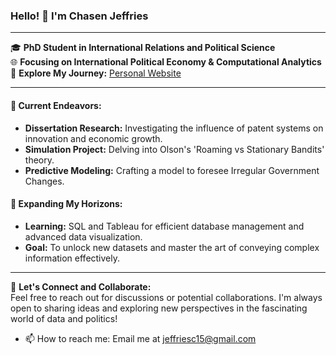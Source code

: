 ### Hello! 👋 I'm Chasen Jeffries

---

🎓 **PhD Student in International Relations and Political Science**  
🌐 **Focusing on International Political Economy & Computational Analytics**  
👀 **Explore My Journey:** [Personal Website](https://chasen-jeffries.github.io/)

---

#### 🚀 **Current Endeavors:**
- **Dissertation Research:** Investigating the influence of patent systems on innovation and economic growth.
- **Simulation Project:** Delving into Olson's 'Roaming vs Stationary Bandits' theory.
- **Predictive Modeling:** Crafting a model to foresee Irregular Government Changes.

#### 🌿 **Expanding My Horizons:**
- **Learning:** SQL and Tableau for efficient database management and advanced data visualization.
- **Goal:** To unlock new datasets and master the art of conveying complex information effectively.

---

🤝 **Let's Connect and Collaborate:**  
Feel free to reach out for discussions or potential collaborations. I'm always open to sharing ideas and exploring new perspectives in the fascinating world of data and politics!
- 📫 How to reach me: Email me at jeffriesc15@gmail.com

  
<!--
**Chasen-Jeffries/Chasen-Jeffries** is a ✨ _special_ ✨ repository because its `README.md` (this file) appears on your GitHub profile.

Here are some ideas to get you started:
- I am Chasen Jeffries, a data scientist and political economy expert pursuing a PhD in international Relations and Political Science, with a focus on International Political Economy and Computational Analytics. You can check out my [personal website](https://chasen-jeffries.github.io/) to learn more about me.
- 🔭 I’m currently working on a diverse array of projects using qualitative and quantitative methods. These include a dissertation examining the impact of patent systems on innovation and economic growth, a simulation of Olson's 'Roaming vs Stationary Bandits' concept, and a predictive model for Irregular Government Change.
- 🌱 I’m currently learning SQL and Tableau to enhance my data visualization and database management skills, aiming to integrate these tools into my research and analysis work. This will give me additional skills to access new datasets and enable me to articulate complex information effectively.
- 👯 I’m looking to collaborate on ...
- 🤔 I’m looking for help with ...
- 💬 Ask me about ...
- 📫 How to reach me: Email me at jeffriesc15@gmail.com
- ⚡ Fun fact: ...
-->

